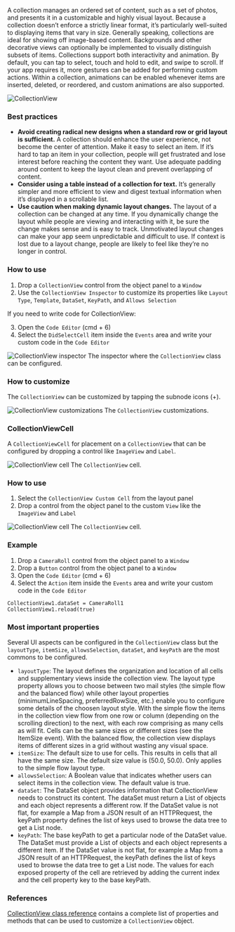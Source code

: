 A collection manages an ordered set of content, such as a set of photos, and presents it in a customizable and highly visual layout. Because a collection doesn’t enforce a strictly linear format, it’s particularly well-suited to displaying items that vary in size. Generally speaking, collections are ideal for showing off image-based content. Backgrounds and other decorative views can optionally be implemented to visually distinguish subsets of items.
Collections support both interactivity and animation. By default, you can tap to select, touch and hold to edit, and swipe to scroll. If your app requires it, more gestures can be added for performing custom actions. Within a collection, animations can be enabled whenever items are inserted, deleted, or reordered, and custom animations are also supported.

![CollectionView](../images/creo/collectionview1.png)

### Best practices
* **Avoid creating radical new designs when a standard row or grid layout is sufficient.** A collection should enhance the user experience, not become the center of attention. Make it easy to select an item. If it’s hard to tap an item in your collection, people will get frustrated and lose interest before reaching the content they want. Use adequate padding around content to keep the layout clean and prevent overlapping of content.
* **Consider using a table instead of a collection for text.** It’s generally simpler and more efficient to view and digest textual information when it’s displayed in a scrollable list.
* **Use caution when making dynamic layout changes.** The layout of a collection can be changed at any time. If you dynamically change the layout while people are viewing and interacting with it, be sure the change makes sense and is easy to track. Unmotivated layout changes can make your app seem unpredictable and difficult to use. If context is lost due to a layout change, people are likely to feel like they’re no longer in control.

### How to use
1. Drop a `CollectionView` control from the object panel to a `Window`
2. Use the `CollectionView Inspector` to customize its properties like `Layout Type`, `Template`, `DataSet`, `KeyPath`, and `Allows Selection`

If you need to write code for CollectionView:

3. Open the `Code Editor` (cmd + 6)
4. Select the `DidSelectCell` item inside the `Events` area and write your custom code in the `Code Editor`

![`CollectionView` inspector](../images/creo/collectionview2.png)
The inspector where the `CollectionView` class can be configured.

### How to customize
The `CollectionView` can be customized by tapping the subnode icons (+).

![`CollectionView` customizations](../images/creo/collectionview3.png)
The `CollectionView` customizations.

### CollectionViewCell
A `CollectionViewCell` for placement on a `CollectionView` that can be configured by dropping a control like `ImageView` and `Label`.

![`CollectionView` cell](../images/creo/collectionview4.png)
The `CollectionView` cell.

### How to use
1. Select the `CollectionView Custom Cell` from the layout panel
2. Drop a control from the object panel to the custom `View` like the `ImageView` and `Label`

![`CollectionView` cell](../images/creo/collectionview5.png)
The `CollectionView` cell.

### Example
1. Drop a `CameraRoll` control from the object panel to a `Window`
2. Drop a `Button` control from the object panel to a `Window`
3. Open the `Code Editor` (cmd + 6)
4. Select the `Action` item inside the `Events` area and write your custom code in the `Code Editor`
```
CollectionView1.dataSet = CameraRoll1
CollectionView1.reload(true)
```

### Most important properties
Several UI aspects can be configured in the `CollectionView` class but the `layoutType`, `itemSize`, `allowsSelection`, `dataSet`, and `keyPath` are the most commons to be configured.
- `layoutType`: The layout defines the organization and location of all cells and supplementary views inside the collection view. The layout type property allows you to choose between two mail styles (the simple flow and the balanced flow) while other layout properties (minimumLineSpacing, preferredRowSize, etc.) enable you to configure some details of the choosen layout style. With the simple flow the items in the collection view flow from one row or column (depending on the scrolling direction) to the next, with each row comprising as many cells as will fit. Cells can be the same sizes or different sizes (see the ItemSize event). With the balanced flow, the collection view displays items of different sizes in a grid without wasting any visual space.
- `itemSize`: The default size to use for cells. This results in cells that all have the same size. The default size value is (50.0, 50.0). Only applies to the simple flow layout type.
- `allowsSelection`: A Boolean value that indicates whether users can select items in the collection view. The default value is true.
- `dataSet`: The DataSet object provides information that CollectionView needs to construct its content. The dataSet must return a List of objects and each object represents a different row. If the DataSet value is not flat, for example a Map from a JSON result of an HTTPRequest, the keyPath property defines the list of keys used to browse the data tree to get a List node.
- `keyPath`: The base keyPath to get a particular node of the DataSet value. The DataSet must provide a List of objects and each object represents a different item. If the DataSet value is not flat, for example a Map from a JSON result of an HTTPRequest, the keyPath defines the list of keys used to browse the data tree to get a List node. The values for each exposed property of the cell are retrieved by adding the current index and the cell property key to the base keyPath.

### References
[CollectionView class reference](../classes/CollectionView.html) contains a complete list of properties and methods that can be used to customize a `CollectionView` object.
